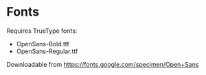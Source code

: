 # Fonts

Requires TrueType fonts:

* OpenSans-Bold.ttf
* OpenSans-Regular.ttf

Downloadable from https://fonts.google.com/specimen/Open+Sans
